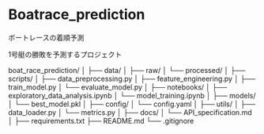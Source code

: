 # Boatrace_prediction
ボートレースの着順予測

1号艇の勝敗を予測するプロジェクト


boat_race_prediction/
│
├── data/
│   ├── raw/
│   └── processed/
│
├── scripts/
│   ├── data_preprocessing.py
│   ├── feature_engineering.py
│   ├── train_model.py
│   └── evaluate_model.py
│
├── notebooks/
│   ├── exploratory_data_analysis.ipynb
│   └── model_training.ipynb
│
├── models/
│   └── best_model.pkl
│
├── config/
│   └── config.yaml
│
├── utils/
│   ├── data_loader.py
│   └── metrics.py
│
├── docs/
│   └── API_specification.md
│
├── requirements.txt
├── README.md
└── .gitignore